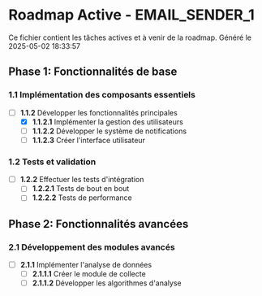 # Roadmap Active - EMAIL_SENDER_1

Ce fichier contient les tâches actives et à venir de la roadmap.
Généré le 2025-05-02 18:33:57

## Phase 1: Fonctionnalités de base

### 1.1 Implémentation des composants essentiels

- [ ] **1.1.2** Développer les fonctionnalités principales
  - [x] **1.1.2.1** Implémenter la gestion des utilisateurs
  - [ ] **1.1.2.2** Développer le système de notifications
  - [ ] **1.1.2.3** Créer l'interface utilisateur

### 1.2 Tests et validation

- [ ] **1.2.2** Effectuer les tests d'intégration
  - [ ] **1.2.2.1** Tests de bout en bout
  - [ ] **1.2.2.2** Tests de performance

## Phase 2: Fonctionnalités avancées

### 2.1 Développement des modules avancés

- [ ] **2.1.1** Implémenter l'analyse de données
  - [ ] **2.1.1.1** Créer le module de collecte
  - [ ] **2.1.1.2** Développer les algorithmes d'analyse
